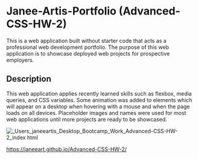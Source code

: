 # Janee-Artis-Portfolio (Advanced-CSS-HW-2)

This is a web application built without starter code that acts as a professional web development portfolio. The purpose of this web application is to showcase deployed web projects for prospective employers.

## Description

 This web application applies recently learned skills such as flexbox, media queries, and CSS variables. Some animation was added to elements which will appear on a desktop when hovering with a mouse and when the page loads on all devices. Placeholder images and names were used for most web applications until more projects are ready to be showcased. 

 ![_Users_janeeartis_Desktop_Bootcamp_Work_Advanced-CSS-HW-2_index html](https://user-images.githubusercontent.com/78391244/109593018-7f721780-7acd-11eb-8608-c085dd20003a.png)

 https://janeeart.github.io/Advanced-CSS-HW-2/

